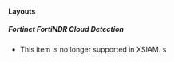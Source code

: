 
#### Layouts
##### Fortinet FortiNDR Cloud Detection
- This item is no longer supported in XSIAM.
s